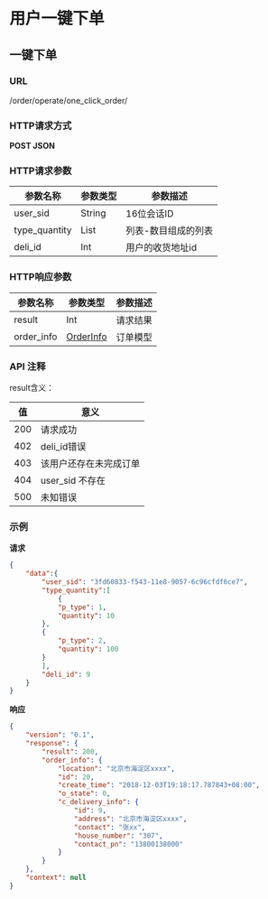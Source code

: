 # 用户一键下单

## 一键下单

### URL
/order/operate/one_click_order/

### HTTP请求方式
__POST JSON__


### HTTP请求参数

参数名称					|参数类型					|参数描述
------------------------|-----------------------|-------------------
user_sid			    | String 	            | 16位会话ID
type_quantity           | List                  | 列表-数目组成的列表
deli_id                 | Int                   | 用户的收货地址id


### HTTP响应参数
参数名称					|参数类型					|参数描述
------------------------|-----------------------|-------------------
result					| Int					| 请求结果
order_info              | [OrderInfo](/Model/order/order-model/) | 订单模型

### API 注释

result含义：

值		|意义
--------|--------
200		|请求成功
402     |deli_id错误
403     |该用户还存在未完成订单
404		|user_sid 不存在
500		|未知错误

### 示例

__请求__
```json
{
	"data":{
		"user_sid": "3fd60833-f543-11e8-9057-6c96cfdf6ce7",
		"type_quantity":[
			{
			"p_type": 1,
			"quantity": 10
		},
		{
			"p_type": 2,
			"quantity": 100
		}
		],
        "deli_id": 9
	}
}
```

__响应__

```json
{
    "version": "0.1",
    "response": {
        "result": 200,
        "order_info": {
            "location": "北京市海淀区xxxx",
            "id": 20,
            "create_time": "2018-12-03T19:18:17.787843+08:00",
            "o_state": 0,
            "c_delivery_info": {
                "id": 9,
                "address": "北京市海淀区xxxx",
                "contact": "张xx",
                "house_number": "307",
                "contact_pn": "13800138000"
            }
        }
    },
    "context": null
}
```